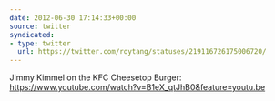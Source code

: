 ```yaml
---
date: 2012-06-30 17:14:33+00:00
source: twitter
syndicated:
- type: twitter
  url: https://twitter.com/roytang/statuses/219116726175006720/
---
```


Jimmy Kimmel on the KFC Cheesetop Burger: https://www.youtube.com/watch?v=B1eX_qtJhB0&feature=youtu.be